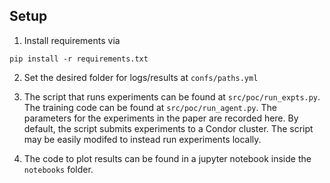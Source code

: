 ## Setup

1. Install requirements via 
```
pip install -r requirements.txt
```

2. Set the desired folder for logs/results at `confs/paths.yml`

3. The script that runs experiments can be found at `src/poc/run_expts.py`. The training code can be found at `src/poc/run_agent.py`. The parameters for the experiments in the paper are recorded here. By default, the script submits experiments to a Condor cluster. The script may be easily modifed to instead run experiments locally. 

4. The code to plot results can be found in a jupyter notebook inside the `notebooks` folder.